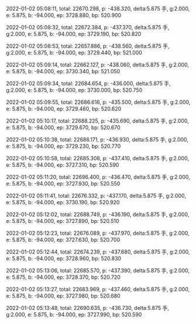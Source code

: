 2022-01-02 05:08:11, total: 22670.298, p: -438.320, delta:5.875 手, g:2.000, e: 5.875, b: -94.000, ep: 3728.880, bp: 520.900

2022-01-02 05:08:32, total: 22672.384, p: -437.370, delta:5.875 手, g:2.000, e: 5.875, b: -94.000, ep: 3729.190, bp: 520.820

2022-01-02 05:08:53, total: 22657.886, p: -438.560, delta:5.875 手, g:2.000, e: 5.875, b: -94.000, ep: 3729.440, bp: 521.000

2022-01-02 05:09:14, total: 22662.127, p: -438.060, delta:5.875 手, g:2.000, e: 5.875, b: -94.000, ep: 3730.340, bp: 521.050

2022-01-02 05:09:34, total: 22684.654, p: -436.000, delta:5.875 手, g:2.000, e: 5.875, b: -94.000, ep: 3730.000, bp: 520.750

2022-01-02 05:09:55, total: 22686.616, p: -435.500, delta:5.875 手, g:2.000, e: 5.875, b: -94.000, ep: 3729.460, bp: 520.620

2022-01-02 05:10:17, total: 22688.225, p: -435.690, delta:5.875 手, g:2.000, e: 5.875, b: -94.000, ep: 3729.670, bp: 520.670

2022-01-02 05:10:38, total: 22686.171, p: -436.930, delta:5.875 手, g:2.000, e: 5.875, b: -94.000, ep: 3729.230, bp: 520.770

2022-01-02 05:10:58, total: 22685.308, p: -437.410, delta:5.875 手, g:2.000, e: 5.875, b: -94.000, ep: 3727.310, bp: 520.590

2022-01-02 05:11:20, total: 22696.400, p: -436.470, delta:5.875 手, g:2.000, e: 5.875, b: -94.000, ep: 3727.930, bp: 520.550

2022-01-02 05:11:41, total: 22676.332, p: -437.170, delta:5.875 手, g:2.000, e: 5.875, b: -94.000, ep: 3730.190, bp: 520.920

2022-01-02 05:12:02, total: 22688.749, p: -436.190, delta:5.875 手, g:2.000, e: 5.875, b: -94.000, ep: 3727.890, bp: 520.510

2022-01-02 05:12:23, total: 22676.089, p: -437.970, delta:5.875 手, g:2.000, e: 5.875, b: -94.000, ep: 3727.630, bp: 520.700

2022-01-02 05:12:44, total: 22674.239, p: -437.680, delta:5.875 手, g:2.000, e: 5.875, b: -94.000, ep: 3728.960, bp: 520.830

2022-01-02 05:13:06, total: 22685.570, p: -437.390, delta:5.875 手, g:2.000, e: 5.875, b: -94.000, ep: 3728.370, bp: 520.720

2022-01-02 05:13:27, total: 22683.969, p: -437.460, delta:5.875 手, g:2.000, e: 5.875, b: -94.000, ep: 3727.980, bp: 520.680

2022-01-02 05:13:48, total: 22690.635, p: -436.730, delta:5.875 手, g:2.000, e: 5.875, b: -94.000, ep: 3727.990, bp: 520.590